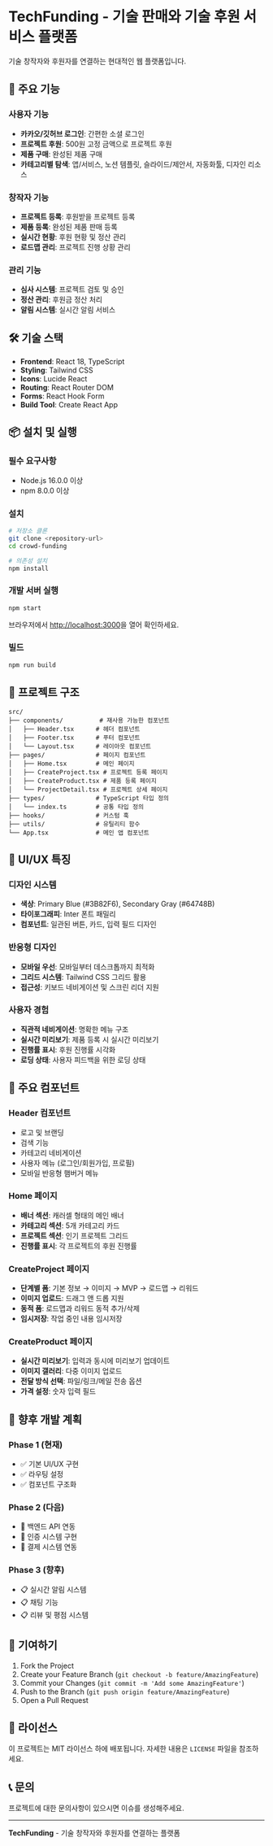 # TechFunding - 기술 판매와 기술 후원 서비스 플랫폼

기술 창작자와 후원자를 연결하는 현대적인 웹 플랫폼입니다.

## 🚀 주요 기능

### 사용자 기능

- **카카오/깃허브 로그인**: 간편한 소셜 로그인
- **프로젝트 후원**: 500원 고정 금액으로 프로젝트 후원
- **제품 구매**: 완성된 제품 구매
- **카테고리별 탐색**: 앱/서비스, 노션 템플릿, 슬라이드/제안서, 자동화툴, 디자인 리소스

### 창작자 기능

- **프로젝트 등록**: 후원받을 프로젝트 등록
- **제품 등록**: 완성된 제품 판매 등록
- **실시간 현황**: 후원 현황 및 정산 관리
- **로드맵 관리**: 프로젝트 진행 상황 관리

### 관리 기능

- **심사 시스템**: 프로젝트 검토 및 승인
- **정산 관리**: 후원금 정산 처리
- **알림 시스템**: 실시간 알림 서비스

## 🛠 기술 스택

- **Frontend**: React 18, TypeScript
- **Styling**: Tailwind CSS
- **Icons**: Lucide React
- **Routing**: React Router DOM
- **Forms**: React Hook Form
- **Build Tool**: Create React App

## 📦 설치 및 실행

### 필수 요구사항

- Node.js 16.0.0 이상
- npm 8.0.0 이상

### 설치

```bash
# 저장소 클론
git clone <repository-url>
cd crowd-funding

# 의존성 설치
npm install
```

### 개발 서버 실행

```bash
npm start
```

브라우저에서 [http://localhost:3000](http://localhost:3000)을 열어 확인하세요.

### 빌드

```bash
npm run build
```

## 📁 프로젝트 구조

```
src/
├── components/          # 재사용 가능한 컴포넌트
│   ├── Header.tsx      # 헤더 컴포넌트
│   ├── Footer.tsx      # 푸터 컴포넌트
│   └── Layout.tsx      # 레이아웃 컴포넌트
├── pages/              # 페이지 컴포넌트
│   ├── Home.tsx        # 메인 페이지
│   ├── CreateProject.tsx # 프로젝트 등록 페이지
│   ├── CreateProduct.tsx # 제품 등록 페이지
│   └── ProjectDetail.tsx # 프로젝트 상세 페이지
├── types/              # TypeScript 타입 정의
│   └── index.ts        # 공통 타입 정의
├── hooks/              # 커스텀 훅
├── utils/              # 유틸리티 함수
└── App.tsx             # 메인 앱 컴포넌트
```

## 🎨 UI/UX 특징

### 디자인 시스템

- **색상**: Primary Blue (#3B82F6), Secondary Gray (#64748B)
- **타이포그래피**: Inter 폰트 패밀리
- **컴포넌트**: 일관된 버튼, 카드, 입력 필드 디자인

### 반응형 디자인

- **모바일 우선**: 모바일부터 데스크톱까지 최적화
- **그리드 시스템**: Tailwind CSS 그리드 활용
- **접근성**: 키보드 네비게이션 및 스크린 리더 지원

### 사용자 경험

- **직관적 네비게이션**: 명확한 메뉴 구조
- **실시간 미리보기**: 제품 등록 시 실시간 미리보기
- **진행률 표시**: 후원 진행률 시각화
- **로딩 상태**: 사용자 피드백을 위한 로딩 상태

## 🔧 주요 컴포넌트

### Header 컴포넌트

- 로고 및 브랜딩
- 검색 기능
- 카테고리 네비게이션
- 사용자 메뉴 (로그인/회원가입, 프로필)
- 모바일 반응형 햄버거 메뉴

### Home 페이지

- **배너 섹션**: 캐러셀 형태의 메인 배너
- **카테고리 섹션**: 5개 카테고리 카드
- **프로젝트 섹션**: 인기 프로젝트 그리드
- **진행률 표시**: 각 프로젝트의 후원 진행률

### CreateProject 페이지

- **단계별 폼**: 기본 정보 → 이미지 → MVP → 로드맵 → 리워드
- **이미지 업로드**: 드래그 앤 드롭 지원
- **동적 폼**: 로드맵과 리워드 동적 추가/삭제
- **임시저장**: 작업 중인 내용 임시저장

### CreateProduct 페이지

- **실시간 미리보기**: 입력과 동시에 미리보기 업데이트
- **이미지 갤러리**: 다중 이미지 업로드
- **전달 방식 선택**: 파일/링크/메일 전송 옵션
- **가격 설정**: 숫자 입력 필드

## 🚀 향후 개발 계획

### Phase 1 (현재)

- ✅ 기본 UI/UX 구현
- ✅ 라우팅 설정
- ✅ 컴포넌트 구조화

### Phase 2 (다음)

- 🔄 백엔드 API 연동
- 🔄 인증 시스템 구현
- 🔄 결제 시스템 연동

### Phase 3 (향후)

- 📋 실시간 알림 시스템
- 📋 채팅 기능
- 📋 리뷰 및 평점 시스템

## 🤝 기여하기

1. Fork the Project
2. Create your Feature Branch (`git checkout -b feature/AmazingFeature`)
3. Commit your Changes (`git commit -m 'Add some AmazingFeature'`)
4. Push to the Branch (`git push origin feature/AmazingFeature`)
5. Open a Pull Request

## 📄 라이선스

이 프로젝트는 MIT 라이선스 하에 배포됩니다. 자세한 내용은 `LICENSE` 파일을 참조하세요.

## 📞 문의

프로젝트에 대한 문의사항이 있으시면 이슈를 생성해주세요.

---

**TechFunding** - 기술 창작자와 후원자를 연결하는 플랫폼
